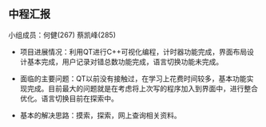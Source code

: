 

## 中程汇报
小组成员：何健(267)   蔡凯峰(285)

- 项目进展情况：利用QT进行C++可视化编程，计时器功能完成，界面布局设计基本完成，用户记录对错总数功能完成，语言切换功能未完成。

- 面临的主要问题：QT以前没有接触过，在学习上花费时间较多，基本功能实现完成。目前最大的问题就是在考虑将上次写的程序加入到界面中，进行整合优化。语言切换目前在探索中。

- 基本的解决思路：摸索，探索，网上查询相关资料。

## 








